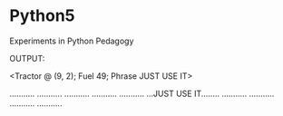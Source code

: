 # Python5
Experiments in Python Pedagogy

OUTPUT:

<Tractor @ (9, 2); Fuel 49; Phrase JUST USE IT>

...........
...........
...........
...........
...........
...JUST USE
 IT........
...........
...........
...........
...........
